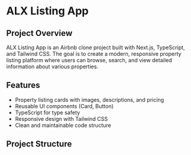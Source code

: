 # ALX Listing App

## Project Overview

ALX Listing App is an Airbnb clone project built with Next.js, TypeScript, and Tailwind CSS. The goal is to create a modern, responsive property listing platform where users can browse, search, and view detailed information about various properties.

## Features

- Property listing cards with images, descriptions, and pricing
- Reusable UI components (Card, Button)
- TypeScript for type safety
- Responsive design with Tailwind CSS
- Clean and maintainable code structure

## Project Structure
